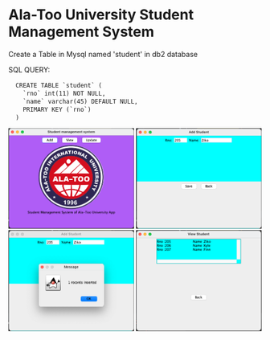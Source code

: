 # Ala-Too University Student Management System

Create a Table in Mysql named 'student' in db2 database
 
 SQL QUERY:
 
      CREATE TABLE `student` (
        `rno` int(11) NOT NULL,
        `name` varchar(45) DEFAULT NULL,
        PRIMARY KEY (`rno`)
      ) 
      
      
<img src="screenshots/mainPage.png" alt="" width="250"/>

<img src="screenshots/main.png" alt="" width="250"/>
<img src="screenshots/added.png" alt="" width="250"/>
<img src="screenshots/view.png" alt="" width="250"/>
